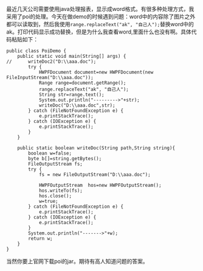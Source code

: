 ﻿最近几天公司需要使用java处理报表，显示成word格式。有很多种处理方式，我采用了poi的处理。今天在做demo的时候遇到问题：word中的内容除了图片之外都可以读取到，然后我使用`range.replaceText("ak", "自己人");`替换word中的ak。打印代码显示成功替换，但是为什么我查看word,里面什么也没有啊。具体代码粘贴如下：
```
public class PoiDemo {
	public static void main(String[] args) {
//		writeDoc2("D:\\aaa.doc");
		try {
			HWPFDocument document=new HWPFDocument(new FileInputStream("D:\\aaa.doc"));
			Range range=document.getRange();
			range.replaceText("ak", "自己人");
			String str=range.text();
			System.out.println("--------->"+str);
			writeDoc("D:\\aaa.doc",str);
		} catch (FileNotFoundException e) {
			e.printStackTrace();
		} catch (IOException e) {
			e.printStackTrace();
		}
	}

	public static boolean writeDoc(String path,String string){
		boolean w=false;
		byte b[]=string.getBytes();
		FileOutputStream fs;
		try {
			fs = new FileOutputStream("D:\\aaa.doc");

			HWPFOutputStream  hos=new HWPFOutputStream();
			hos.writeTo(fs);
			hos.close();
			w=true;
		} catch (FileNotFoundException e) {
			e.printStackTrace();
		} catch (IOException e) {
			e.printStackTrace();
		}
		System.out.println("------->"+w);
		return w;
	}
}
```
当然你要上官网下载poi的jar。期待有高人知道问题的答案。